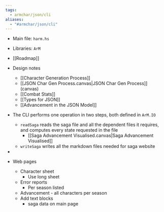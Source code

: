 ```yaml
---
tags:
  - armchar/json/cli
aliases:
  - "#armchar/json/cli"
---
```

+ Main file: `harm.hs`
+ Libraries: `ArM`
+ [[Roadmap]]
+ Design notes
	+ [[Character Generation Process]]
	+ [[JSON Char Gen Process.canvas|JSON Char Gen Process]] (canvas)
	+ [[Combat Stats]]
	+ [[Types for JSON]]
	+ [[Advancement in the JSON Model]]

+ The CLI performs one operation in two steps, both defined in `ArM.IO`
	+ `readSaga` reads the saga file and all the dependent files it requires, and computes every state requested in the file
		+ [[Saga Advancement Visualised.canvas|Saga Advancement Visualised]]
	+ `writeSaga` writes all the markdown files needed for saga website
+ 

+ Web pages
	+ Character sheet
		+ Use long sheet
	+ Error reports
		+ Per season listed
	+ Advancement - all characters per season
	+ Add text blocks
		+ saga data on main page

